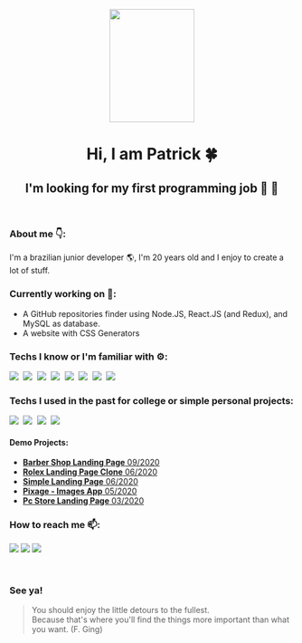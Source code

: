 <p align="center">
  <img width="150" height="200" src="https://octodex.github.com/images/ironcat.jpg">
</p>

<div align="center">
  
  # Hi, I am Patrick 🍀
  ## I'm looking for my first programming job 👀 🥇
  
</div>
<br>

### About me 👇:
  I'm a brazilian junior developer 🌎, I'm 20 years old and I enjoy to create a lot of stuff.

### Currently working on 🔭:
  - A GitHub repositories finder using Node.JS, React.JS (and Redux), and MySQL as database.
  - A website with CSS Generators
  
### Techs I know or I'm familiar with ⚙:
<pre>
<img src="https://img.shields.io/badge/html5%20-%23E34F26.svg?&style=for-the-badge&logo=html5&logoColor=white"/> <img src="https://img.shields.io/badge/css3%20-%231572B6.svg?&style=for-the-badge&logo=css3&logoColor=white"/> <img src="https://img.shields.io/badge/javascript%20-%23323330.svg?&style=for-the-badge&logo=javascript&logoColor=%23F7DF1E"/> <img src="https://img.shields.io/badge/react%20-%2320232a.svg?&style=for-the-badge&logo=react&logoColor=%2361DAFB"/> <img src="https://img.shields.io/badge/node.js%20-%2343853D.svg?&style=for-the-badge&logo=node.js&logoColor=white"/> <img src="https://img.shields.io/badge/python%20-%2314354C.svg?&style=for-the-badge&logo=python&logoColor=white"/> <img src="https://img.shields.io/badge/express.js%20-%23404d59.svg?&style=for-the-badge"/> <img src="https://img.shields.io/badge/redux%20-%23593d88.svg?&style=for-the-badge&logo=redux&logoColor=white"/> 
</pre>

### Techs I used in the past for college or simple personal projects:
<pre>
<img src="https://img.shields.io/badge/c%23%20-%23239120.svg?&style=for-the-badge&logo=c-sharp&logoColor=white"/> <img src="https://img.shields.io/badge/php-%23777BB4.svg?&style=for-the-badge&logo=php&logoColor=white"/> <img src="https://img.shields.io/badge/shell_script%20-%23121011.svg?&style=for-the-badge&logo=gnu-bash&logoColor=white"/> <img src="https://img.shields.io/badge/unity%20-%23100000.svg?&style=for-the-badge&logo=unity&logoColor=white"/>
</pre>

#### Demo Projects:
  - [**Barber Shop Landing Page** 09/2020](https://patrickpontes44.github.io/barbearia-landingpage/)
  - [**Rolex Landing Page Clone** 06/2020](https://patrickpontes44.github.io/RolexLandingPage/)
  - [**Simple Landing Page** 06/2020](https://patrickpontes44.github.io/LandingPage2/)
  - [**Pixage - Images App** 05/2020](https://patrickpontes44.github.io/Pixage/)
  - [**Pc Store Landing Page** 03/2020](https://patrickpontes44.github.io/PcStoreTemplate/)
  


### How to reach me 📫:
  [<img src="https://img.shields.io/badge/linkedin-%230077B5.svg?&style=for-the-badge&logo=linkedin&logoColor=white"/>](https://www.linkedin.com/in/patrick-p-62a79a138/)
  [<img src="https://img.shields.io/badge/Codepen-000000?&style=for-the-badge&logo=codepen&logoColor=white"/>](https://codepen.io/patrickpontes44)
  [<img src="https://img.shields.io/badge/instagram-%23E4405F.svg?&style=for-the-badge&logo=instagram&logoColor=white"/>](https://www.instagram.com/patrick.pontess/)
  
<br/>

### See ya!

> You should enjoy the little detours to the fullest.<br/> Because that's where you'll find the things more important than what you want. (F. Ging)


<!--
**PatrickPontes44/PatrickPontes44** is a ✨ _special_ ✨ repository because its `README.md` (this file) appears on your GitHub profile.

Here are some ideas to get you started:

- 🔭 I’m currently working on ...
- 🌱 I’m currently learning ...
- 👯 I’m looking to collaborate on ...
- 🤔 I’m looking for help with ...
- 💬 Ask me about ...
- 📫 How to reach me: ...
- 😄 Pronouns: ...
- ⚡ Fun fact: ...
-->
